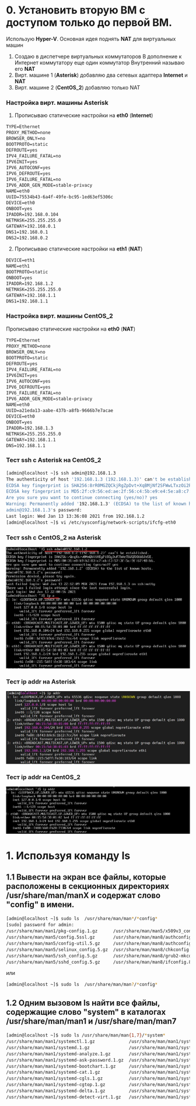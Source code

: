 # 0. Установить вторую ВМ с доступом только до первой ВМ.
Использую __Hyper-V__. Основная идея поднять __NAT__ для виртуальных машин
1. Создаю в диспетчере виртуальных коммутаторов В дополнение к Интернет коммутатору еще один коммутатор Внутренний называю его __NAT__
2. Вирт. машине 1 (**Asterisk**) добавляю два сетевых адаптера __Internet__ и __NAT__
3. Вирт. машине 2 (**CentOS_2**) добавляю только NAT
### Настройка вирт. машины **Asterisk**
1. Прописываю статические настройки на __eth0__ (__Internet__)
```editorcongif
TYPE=Ethernet
PROXY_METHOD=none
BROWSER_ONLY=no
BOOTPROTO=static
DEFROUTE=yes
IPV4_FAILURE_FATAL=no
IPV6INIT=yes
IPV6_AUTOCONF=yes
IPV6_DEFROUTE=yes
IPV6_FAILURE_FATAL=no
IPV6_ADDR_GEN_MODE=stable-privacy
NAME=eth0
UUID=75534b43-6a4f-49fe-bc95-1ed63ef5306c
DEVICE=eth0
ONBOOT=yes
IPADDR=192.168.0.104
NETMASK=255.255.255.0
GATEWAY=192.168.0.1
DNS1=192.168.0.1
DNS2=192.168.0.2
```
2. Прописываю статические настройки на __eth1__ (__NAT__)
```editorcongif
DEVICE=eth1
NAME=eth1
BOOTPROTO=static
ONBOOT=yes
IPADDR=192.168.1.2
NETMASK=255.255.255.0
GATEWAY=192.168.1.1
DNS1=192.168.1.1
```
### Настройка вирт. машины **CentOS_2**
Прописываю статические настройки на __eth0__ (__NAT__)
```editorcongif
TYPE=Ethernet
PROXY_METHOD=none
BROWSER_ONLY=no
BOOTPROTO=static
DEFROUTE=yes
IPV4_FAILURE_FATAL=no
IPV6INIT=yes
IPV6_AUTOCONF=yes
IPV6_DEFROUTE=yes
IPV6_FAILURE_FATAL=no
IPV6_ADDR_GEN_MODE=stable-privacy
NAME=eth0
UUID=a21eda13-aabe-437b-a8fb-9666b7e7acae
DEVICE=eth0
ONBOOT=yes
IPADDR=192.168.1.3
NETMASK=255.255.255.0
GATEWAY=192.168.1.1
DNS=192.168.1.1
```

### Тест ssh с Asterisk на CentOS_2
```bash
[admin@localhost ~]$ ssh admin@192.168.1.3
The authenticity of host '192.168.1.3 (192.168.1.3)' can't be established.
ECDSA key fingerprint is SHA256:8rR0MGZQCkjRgZpDvt+XqBMjNf2SFWwLTxzOi2PiFe0.
ECDSA key fingerprint is MD5:2f:c9:56:ed:ae:2f:56:c4:5b:e9:e4:5e:a8:c7:e8:4a.
Are you sure you want to continue connecting (yes/no)? yes
Warning: Permanently added '192.168.1.3' (ECDSA) to the list of known hosts.
admin@192.168.1.3's password:
Last login: Wed Jan 13 13:36:08 2021 from 192.168.1.2
[admin@localhost ~]$ vi /etc/sysconfig/network-scripts/ifcfg-eth0
```

### Тест __ssh__ с __CentOS_2__ на __Asterisk__
![SSH connect to Asterisk from CENTOS_2](/images/0_ssh_from_CentOS_2_to_Asterisk.jpg)
### Тест __ip addr__ на Asterisk
![ip addr on Asterisk](/images/0_ip_addr_Asterisk.jpg)
### Тест __ip addr__ на CentOS_2
![ip addr on CENTOS_2](/images/0_ip_addr_CentOS_2.jpg)

# 1. Используя команду ls
## 1.1 Вывести на экран все файлы, которые расположены в секционных директориях /usr/share/man/manX и содержат слово "config" в имени.
```bash
[admin@localhost ~]$ sudo ls  /usr/share/man/man*/*config*
[sudo] password for admin:
/usr/share/man/man1/pkg-config.1.gz      /usr/share/man/man5/x509v3_config.5ssl.gz  /usr/share/man/man8/iprconfig.8.gz
/usr/share/man/man5/config.5ssl.gz       /usr/share/man/man8/authconfig.8.gz        /usr/share/man/man8/lvm-config.8.gz
/usr/share/man/man5/config-util.5.gz     /usr/share/man/man8/authconfig-tui.8.gz    /usr/share/man/man8/lvmconfig.8.gz
/usr/share/man/man5/selinux_config.5.gz  /usr/share/man/man8/chkconfig.8.gz         /usr/share/man/man8/lvm-dumpconfig.8.gz
/usr/share/man/man5/ssh_config.5.gz      /usr/share/man/man8/grub2-mkconfig.8.gz    /usr/share/man/man8/plipconfig.8.gz
/usr/share/man/man5/sshd_config.5.gz     /usr/share/man/man8/ifconfig.8.gz          /usr/share/man/man8/sys-unconfig.8.gz
```
или
```bash
[admin@localhost ~]$ sudo ls  /usr/share/man/man?/*config*
```
## 1.2 Одним вызовом ls найти все файлы, содержащие слово "system" в каталогах /usr/share/man/man1 и /usr/share/man/man7 
```bash
[admin@localhost ~]$ sudo ls /usr/share/man/man{1,7}/*system*
/usr/share/man/man1/systemctl.1.gz             /usr/share/man/man1/systemd-escape.1.gz             /usr/share/man/man1/systemd-tty-ask-password-agent.1.gz
/usr/share/man/man1/systemd.1.gz               /usr/share/man/man1/systemd-firstboot.1.gz          /usr/share/man/man7/lvmsystemid.7.gz
/usr/share/man/man1/systemd-analyze.1.gz       /usr/share/man/man1/systemd-firstboot.service.1.gz  /usr/share/man/man7/systemd.directives.7.gz
/usr/share/man/man1/systemd-ask-password.1.gz  /usr/share/man/man1/systemd-inhibit.1.gz            /usr/share/man/man7/systemd.generator.7.gz
/usr/share/man/man1/systemd-bootchart.1.gz     /usr/share/man/man1/systemd-machine-id-commit.1.gz  /usr/share/man/man7/systemd.index.7.gz
/usr/share/man/man1/systemd-cat.1.gz           /usr/share/man/man1/systemd-machine-id-setup.1.gz   /usr/share/man/man7/systemd.journal-fields.7.gz
/usr/share/man/man1/systemd-cgls.1.gz          /usr/share/man/man1/systemd-notify.1.gz             /usr/share/man/man7/systemd.special.7.gz
/usr/share/man/man1/systemd-cgtop.1.gz         /usr/share/man/man1/systemd-nspawn.1.gz             /usr/share/man/man7/systemd.time.7.gz
/usr/share/man/man1/systemd-delta.1.gz         /usr/share/man/man1/systemd-path.1.gz
/usr/share/man/man1/systemd-detect-virt.1.gz   /usr/share/man/man1/systemd-run.1.gz
```
